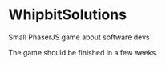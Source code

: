 # WhipbitSolutions
Small PhaserJS game about software devs

The game should be finished in a few weeks.
